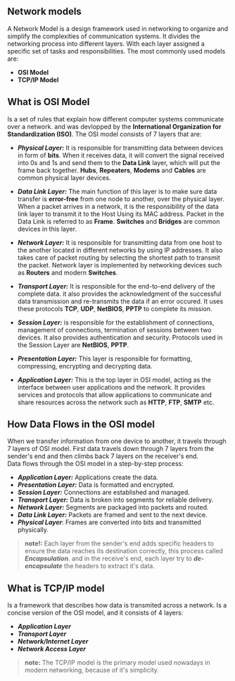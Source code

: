 ## Network models

A Network Model is a design framework used in networking to organize and simplify the complexities of communication systems. It divides the networking process into different layers. With each layer assigned a specific set of tasks and responsibilities. The most commonly used models are:<br>
- **OSI Model**
- **TCP/IP Model**

## What is OSI Model
Is a set of rules that explain how different computer systems communicate over a network. and was devlopped by the **International Organization for Standardization (ISO)**. The OSI model consists of 7 layers that are:<br>
- ***Physical Layer:*** It is responsible for transmitting data between devices in form of **bits**. When it receives data, it will convert the signal received into 0s and 1s and send them to the **Data Link** layer, which will put the frame back together. **Hubs**, **Repeaters**, **Modems** and **Cables** are common physical layer devices.

- ***Data Link Layer:*** The main function of this layer is to make sure data transfer is **error-free** from one node to another, over the physical layer. When a packet arrives in a network, it is the responsibility of the data link layer to transmit it to the Host Using its MAC address. Packet in the Data Link is referred to as **Frame**. **Switches** and **Bridges** are common devices in this layer.

- ***Network Layer:*** It is responsible for transmitting data from one host to the another located in different networks by using IP addresses. It also takes care of packet routing by selecting the shortest path to transmit the packet. Network layer is implemented by networking devices such as **Routers** and modern **Switches**.

- ***Transport Layer:*** It is responsible for the end-to-end delivery of the complete data. it also provides the acknowledgment of the successful data transmission and re-transmits the data if an error occured. It uses these protocols **TCP**, **UDP**, **NetBIOS**, **PPTP** to complete its mission.

- ***Session Layer:*** is responsible for the establishment of connections, management of connections, termination of sessions between two devices. It also provides authentication and security. Protocols used in the Session Layer are **NetBIOS**, **PPTP**.

- ***Presentation Layer:*** This layer is responsible for formatting, compressing, encrypting and decrypting data.

- ***Application Layer:*** This is the top layer in OSI model, acting as the interface between user applications and the network. It provides services and protocols that allow applications to communicate and share resources across the network such as **HTTP**, **FTP**, **SMTP** etc.

## How Data Flows in the OSI model

When we transfer information from one device to another, it travels through 7 layers of OSI model. First data travels down through 7 layers from the sender's end and then climbs back 7 layers on the receiver's end.
<br>
Data flows through the OSI model in a step-by-step process:

- ***Application Layer:*** Applications create the data.
- ***Presentation Layer:*** Data is formatted and encrypted.
- ***Session Layer:*** Connections are established and managed.
- ***Transport Layer:*** Data is broken into segments for reliable delivery.
- ***Network Layer:*** Segments are packaged into packets and routed.
- ***Data Link Layer:*** Packets are framed and sent to the next device.
- ***Physical Layer***: Frames are converted into bits and transmitted physically.

> **note!:** Each layer from the sender's end adds specific headers to ensure the data reaches its destination correctly, this process called ***Encapsulation***. and in the receive's end, each layer try to ***de-encapsulate*** the headers to extract it's data.

## What is TCP/IP model
Is a framework that describes how data is transmited across a network. Is a concise version of the OSI model, and it consists of 4 layers:
- ***Application Layer***
- ***Transport Layer***
- ***Network/Internet Layer***
- ***Network Access Layer***

> **note:** The TCP/IP model is the primary model used nowadays in modern networking, because of it's simplicity.
